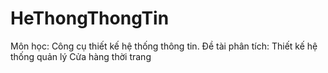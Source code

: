 # HeThongThongTin
Môn học: Công cụ thiết kế hệ thống thông tin. Đề tài phân tích: Thiết kế hệ thống quản lý Cửa hàng thời trang
